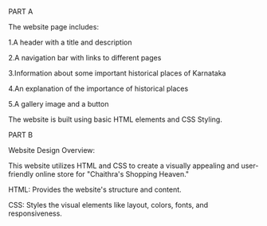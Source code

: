PART A

The website page includes:

1.A header with a title and description

2.A navigation bar with links to different pages

3.Information about some important historical places of Karnataka

4.An explanation of the importance of historical places

5.A gallery image and a button

The website is built using basic HTML elements and CSS Styling.




PART B

Website Design Overview:

This website utilizes HTML and CSS to create a visually appealing and user-friendly online store for "Chaithra's Shopping Heaven."

HTML: Provides the website's structure and content.

CSS: Styles the visual elements like layout, colors, fonts, and responsiveness.
